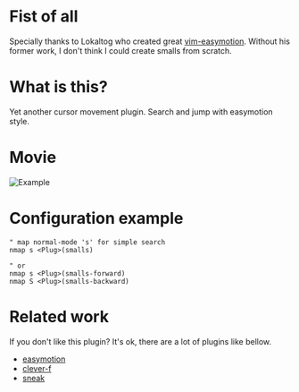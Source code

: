 # Fist of all

Specially thanks to Lokaltog who created great [vim-easymotion](https://github.com/Lokaltog/vim-easymotion).
Without his former work, I don't think I could create smalls from scratch.

# What is this?
Yet another cursor movement plugin.
Search and jump with easymotion style.

# Movie
![Example](https://github.com/t9md/t9md/blob/master/img/vim-smalls.gif?raw=true)

# Configuration example

    " map normal-mode 's' for simple search
    nmap s <Plug>(smalls)

    " or 
    nmap s <Plug>(smalls-forward)
    nmap S <Plug>(smalls-backward)

# Related work
If you don't like this plugin? It's ok, there are a lot of plugins like bellow.  

* [easymotion](https://github.com/Lokaltog/vim-easymotion)
* [clever-f](https://github.com/rhysd/clever-f.vim)
* [sneak](https://github.com/justinmk/vim-sneak)
